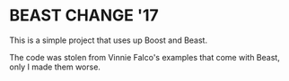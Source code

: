 # BEAST CHANGE '17

This is a simple project that uses up Boost and Beast.

The code was stolen from Vinnie Falco's examples that come with Beast, only I made them worse.
